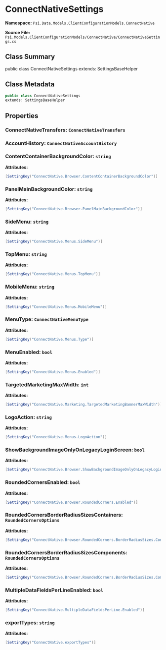 # ConnectNativeSettings

**Namespace:** `Psi.Data.Models.ClientConfigurationModels.ConnectNative`

**Source File:** `Psi.Models.ClientConfigurationModels/ConnectNative/ConnectNativeSettings.cs`

## Class Summary

public class ConnectNativeSettings
extends: SettingsBaseHelper

## Class Metadata

```typescript
public class ConnectNativeSettings
extends: SettingsBaseHelper
```

## Properties

### ConnectNativeTransfers: `ConnectNativeTransfers`

### AccountHistory: `ConnectNativeAccountHistory`

### ContentContainerBackgroundColor: `string`



**Attributes:**
```csharp
[SettingKey("ConnectNative.Browser.ContentContainerBackgroundColor")]
```

### PanelMainBackgroundColor: `string`



**Attributes:**
```csharp
[SettingKey("ConnectNative.Browser.PanelMainBackgroundColor")]
```

### SideMenu: `string`



**Attributes:**
```csharp
[SettingKey("ConnectNative.Menus.SideMenu")]
```

### TopMenu: `string`



**Attributes:**
```csharp
[SettingKey("ConnectNative.Menus.TopMenu")]
```

### MobileMenu: `string`



**Attributes:**
```csharp
[SettingKey("ConnectNative.Menus.MobileMenu")]
```

### MenuType: `ConnectNativeMenuType`



**Attributes:**
```csharp
[SettingKey("ConnectNative.Menus.Type")]
```

### MenuEnabled: `bool`



**Attributes:**
```csharp
[SettingKey("ConnectNative.Menus.Enabled")]
```

### TargetedMarketingMaxWidth: `int`



**Attributes:**
```csharp
[SettingKey("ConnectNative.Marketing.TargetedMarketingBannerMaxWidth")]
```

### LogoAction: `string`



**Attributes:**
```csharp
[SettingKey("ConnectNative.Menus.LogoAction")]
```

### ShowBackgroundImageOnlyOnLegacyLoginScreen: `bool`



**Attributes:**
```csharp
[SettingKey("ConnectNative.Browser.ShowBackgroundImageOnlyOnLegacyLoginScreen")]
```

### RoundedCornersEnabled: `bool`



**Attributes:**
```csharp
[SettingKey("ConnectNative.Browser.RoundedCorners.Enabled")]
```

### RoundedCornersBorderRadiusSizesContainers: `RoundedCornersOptions`



**Attributes:**
```csharp
[SettingKey("ConnectNative.Browser.RoundedCorners.BorderRadiusSizes.Containers")]
```

### RoundedCornersBorderRadiusSizesComponents: `RoundedCornersOptions`



**Attributes:**
```csharp
[SettingKey("ConnectNative.Browser.RoundedCorners.BorderRadiusSizes.Components")]
```

### MultipleDataFieldsPerLineEnabled: `bool`



**Attributes:**
```csharp
[SettingKey("ConnectNative.MultipleDataFieldsPerLine.Enabled")]
```

### exportTypes: `string`



**Attributes:**
```csharp
[SettingKey("ConnectNative.exportTypes")]
```
